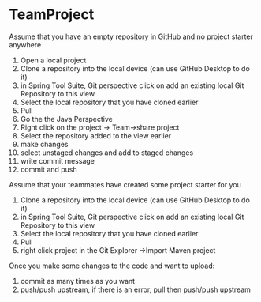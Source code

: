 # TeamProject
Assume that you have an empty repository in GitHub and no project starter anywhere
1. Open a local project
2. Clone a repository into the local device (can use GitHub Desktop to do it)
3. in Spring Tool Suite, Git perspective
	click on add an existing local Git Repository to this view
4. Select the local repository that you have cloned earlier
5. Pull
6. Go the the Java Perspective
7. Right click on the project -> Team->share project
8. Select the repository added to the view earlier
9. make changes
10. select unstaged changes and add to staged changes
11. write commit message
12. commit and push

Assume that your teammates have created some project starter for you

1. Clone a repository into the local device (can use GitHub Desktop to do it)
2. in Spring Tool Suite, Git perspective
	click on add an existing local Git Repository to this view
3. Select the local repository that you have cloned earlier
4. Pull
5. right click project in the Git Explorer ->Import Maven project

Once you make some changes to the code and want to upload:
1. commit as many times as you want
2. push/push upstream, if there is an error, pull then push/push upstream
